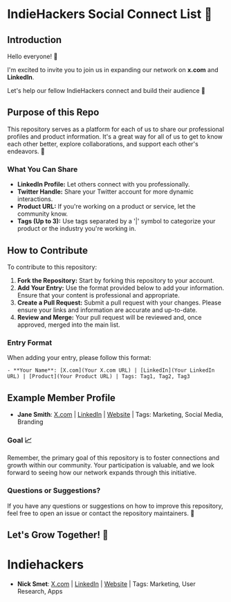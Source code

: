 # IndieHackers Social Connect List 🌟

## Introduction
Hello everyone! 👋 

I'm excited to invite you to join us in expanding our network on **x.com** and **LinkedIn**. 

Let's help our fellow IndieHackers connect and build their audience 🚀

## Purpose of this Repo
This repository serves as a platform for each of us to share our professional profiles and product information. It's a great way for all of us to get to know each other better, explore collaborations, and support each other's endeavors. 🤝

### What You Can Share
- **LinkedIn Profile:** Let others connect with you professionally.
- **Twitter Handle:** Share your Twitter account for more dynamic interactions.
- **Product URL:** If you're working on a product or service, let the community know.
- **Tags (Up to 3):** Use tags separated by a '|' symbol to categorize your product or the industry you're working in.

## How to Contribute
To contribute to this repository:

1. **Fork the Repository:** Start by forking this repository to your account.
2. **Add Your Entry:** Use the format provided below to add your information. Ensure that your content is professional and appropriate.
3. **Create a Pull Request:** Submit a pull request with your changes. Please ensure your links and information are accurate and up-to-date.
4. **Review and Merge:** Your pull request will be reviewed and, once approved, merged into the main list.

### Entry Format
When adding your entry, please follow this format:

`- **Your Name**: [X.com](Your X.com URL) | [LinkedIn](Your LinkedIn URL) | [Product](Your Product URL) | Tags: Tag1, Tag2, Tag3`

## Example Member Profile

- **Jane Smith**: [X.com](#) | [LinkedIn](#) | [Website](#) | Tags: Marketing, Social Media, Branding


### Goal 📈
Remember, the primary goal of this repository is to foster connections and growth within our community. Your participation is valuable, and we look forward to seeing how our network expands through this initiative.

### Questions or Suggestions?
If you have any questions or suggestions on how to improve this repository, feel free to open an issue or contact the repository maintainers. 📝


## Let's Grow Together! 💪


# Indiehackers

- **Nick Smet**: [X.com](https://twitter.com/Nsmet93) | [LinkedIn](https://www.linkedin.com/in/nick-smet-646b1a70/) | [Website](https://usequalli.com/) | Tags: Marketing, User Research, Apps

